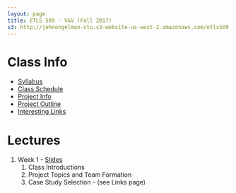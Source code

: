 ```yaml
---
layout: page
title: ETLS 509 - V&V (Fall 2017)
s3: http://johnengelman-stu.s3-website-us-west-2.amazonaws.com/etls509
---
```


# Class Info

* [Syllabus](syllabus.html)
* [Class Schedule](schedule.html)
* [Project Info](project.html)
* [Project Outline](project_outline.html)
* [Interesting Links](links.html)

# Lectures

1. Week 1 - [Slides](../../2016/etls509/files/01_Intro.pdf)
   1. Class Introductions
   1. Project Topics and Team Formation
   1. Case Study Selection - (see Links page)
